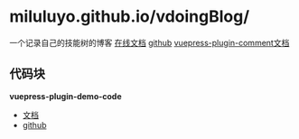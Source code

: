 # miluluyo.github.io/vdoingBlog/
一个记录自己的技能树的博客
[在线文档](https://doc.xugaoyi.com/)
[github](https://github.com/xugaoyi/vuepress-theme-vdoing/)
[vuepress-plugin-comment文档](https://vuepress-theme-hope.github.io/comment/zh/)


## 代码块

**vuepress-plugin-demo-code**

- [文档](https://buptsteve.github.io/vuepress-plugin-demo-code/zh/)
- [github](https://github.com/BuptStEve/vuepress-plugin-demo-code)


